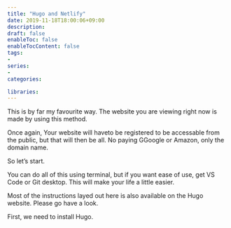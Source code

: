 ```yaml
---
title: "Hugo and Netlify"
date: 2019-11-18T18:00:06+09:00
description: 
draft: false
enableToc: false
enableTocContent: false
tags:
-
series:
-
categories:

libraries:
---
```


This is by far my favourite way. The website you are viewing right now is made by using this method.

Once again, Your website will haveto be registered to be accessable from the public, but that will then be all. No paying GGoogle or Amazon, only the domain name.

So let’s start.

You can do all of this using terminal, but if you want ease of use, get VS Code or Git desktop. This will make your life a little easier.

Most of the instructions layed out here is also available on the Hugo website. Please go have a look.

First, we need to install Hugo.